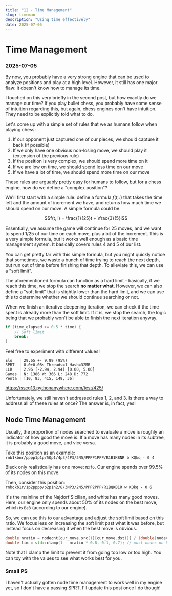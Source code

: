 ```yaml
---
title: "12 - Time Management"
slug: timeman
description: "Using time effectively"
date: 2025-07-05
---
```


# Time Management
### 2025-07-05

By now, you probably have a very strong engine that can be used to analyze positions and play at a high level. However, it still has one major flaw: it doesn't know how to manage its time.

I touched on this very briefly in the second post, but how exactly do we manage our time? If you play bullet chess, you probably have some sense of intuition regarding this, but again, chess engines don't have intuition. They need to be explicitly told what to do.

Let's come up with a simple set of rules that we as humans follow when playing chess:
1. If our opponent just captured one of our pieces, we should capture it back (if possible)
2. If we only have one obvious non-losing move, we should play it (extension of the previous rule)
3. If the position is very complex, we should spend more time on it
4. If we are low on time, we should spend less time on our move
5. If we have a lot of time, we should spend more time on our move

These rules are arguably pretty easy for humans to follow, but for a chess engine, how do we define a "complex position"?

We'll first start with a simple rule: define a formula $f(t, i)$ that takes the time left and the amount of increment we have, and returns how much time we should spend on our move. A simple formula could be:

$$f(t, i) = \frac{1}{25}t + \frac{3}{5}i$$

Essentially, we assume the game will continue for 25 moves, and we want to spend 1/25 of our time on each move, plus a bit of the increment. This is a very simple formula, but it works well enough as a basic time management system. It basically covers rules 4 and 5 of our list.

You can get pretty far with this simple formula, but you might quickly notice that sometimes, we waste a bunch of time trying to reach the next depth, but run out of time before finishing that depth. To alleviate this, we can use a "soft limit".

The aforementioned formula can function as a hard limit - basically, if we reach this time, we stop the search **no matter what**. However, we can also define a "soft limit" that is slightly lower than the hard limit, and we can use this to determine whether we should continue searching or not.

When we finish an iterative deepening iteration, we can check if the time spent is already more than the soft limit. If it is, we stop the search, the logic being that we probably won't be able to finish the next iteration anyway.

```cpp
if (time_elapsed >= 0.5 * time) {
	// Soft limit
	break;
}
```

Feel free to experiment with different values!

```
Elo   | 29.65 +- 9.89 (95%)
SPRT  | 8.0+0.08s Threads=1 Hash=32MB
LLR   | 2.96 (-2.94, 2.94) [0.00, 5.00]
Games | N: 1386 W: 366 L: 248 D: 772
Penta | [10, 83, 415, 149, 36]
```
https://sscg13.pythonanywhere.com/test/425/

Unfortunately, we still haven't addressed rules 1, 2, and 3. Is there a way to address all of these rules at once? The answer is, in fact, yes!

## Node Time Management

Usually, the proportion of nodes searched to evaluate a move is roughly an indicator of how good the move is. If a move has many nodes in its subtree, it is probably a good move, and vice versa.

Take this position as an example: `rnb1kbnr/pppp1p1p/5Qp1/4p3/4P3/2N5/PPPP1PPP/R1B1KBNR b KQkq - 0 4`

Black only realistically has one move: `Nxf6`. Our engine spends over 99.5% of its nodes on this move.

Then, consider this position: `rnbqkb1r/1p2pppp/p2p1n2/8/3NP3/2N5/PPP2PPP/R1BQKB1R w KQkq - 0 6`

It's the mainline of the Najdorf Sicilian, and white has many good moves. Here, our engine only spends about 50% of its nodes on the best move, which is `Be3` (according to our engine).

So, we can use this to our advantage and adjust the soft limit based on this ratio. We focus less on increasing the soft limit past what it was before, but instead focus on decreasing it when the best move is obvious.

```cpp
double nratio = nodecnt[cur_move.src()][cur_move.dst()] / (double)nodecnt[0][0]; // fraction of nodes used to search bm
double lim = std::clamp(1 - nratio * 0.8, 0.1, 0.7); // most nodes on best move -> use less time to search, vice versa
```

Note that I clamp the limit to prevent it from going too low or too high. You can toy with the values to see what works best for you.

### Small PS

I haven't actually gotten node time management to work well in my engine yet, so I don't have a passing SPRT. I'll update this post once I do though!
